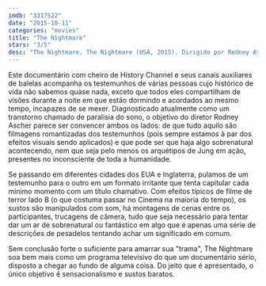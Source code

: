 ```yaml
---
imdb: "3317522"
date: "2015-10-11"
categories: "movies"
title: "The Nightmare"
stars: "3/5"
desc: "The Nightmare. The Nightmare (USA, 2015). Dirigido por Rodney Ascher. Com Siegfried Peters, Stephen Michael Joseph, Nicole Bosworth, Yatoya Toy, Elise Robson, Age Wilson."
---
```

Este documentário com cheiro de History Channel e seus canais auxiliares de balelas acompanha os testemunhos de várias pessoas cujo histórico de vida não sabemos quase nada, exceto que todos eles compartilham de visões durante a noite em que estão dormindo e acordados ao mesmo tempo, incapazes de se mexer. Diagnosticado atualmente como um transtorno chamado de paralisia do sono, o objetivo do diretor Rodney Ascher parece ser convencer ambos os lados: de que tudo aquilo são filmagens romantizadas dos testemunhos (pois sempre estamos à par dos efeitos visuais sendo aplicados) e que pode ser que haja algo sobrenatural acontecendo, nem que seja pelo menos os arquétipos de Jung em ação, presentes no inconsciente de toda a humanidade.

Se passando em diferentes cidades dos EUA e Inglaterra, pulamos de um testemunho para o outro em um formato irritante que tenta capitular cada mínimo momento com um título chamativo. Com efeitos típicos de filme de terror lado B (o que costuma passar no Cinema na maioria do tempo), os sustos são manipulados com som, há montagens de cenas entre os participantes, trucagens de câmera, tudo que seja necessário para tentar dar um ar de sobrenatural ou fantástico em algo que é apenas uma série de descrições de pesadelos tentando achar um significado em comum.

Sem conclusão forte o suficiente para amarrar sua "trama", The Nightmare soa bem mais como um programa televisivo do que um documentário sério, disposto a chegar ao fundo de alguma coisa. Do jeito que é apresentado, o único objetivo é sensacionalismo e sustos baratos.
